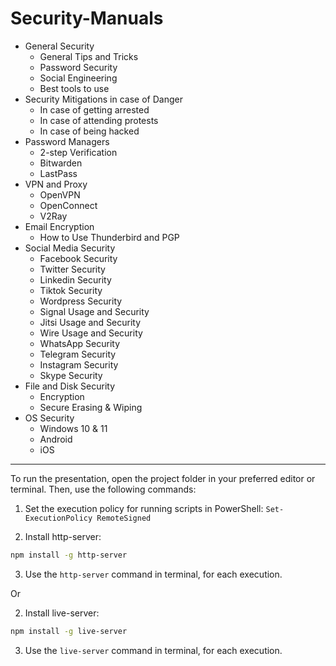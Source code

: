 # Security-Manuals

- General Security
   - General Tips and Tricks
   - Password Security
   - Social Engineering
   - Best tools to use
- Security Mitigations in case of Danger
   - In case of getting arrested
   - In case of attending protests
   - In case of being hacked
- Password Managers
   - 2-step Verification
   - Bitwarden
   - LastPass
- VPN and Proxy
   - OpenVPN
   - OpenConnect
   - V2Ray
- Email Encryption
   - How to Use Thunderbird and PGP
- Social Media Security
   - Facebook Security
   - Twitter Security
   - Linkedin Security
   - Tiktok Security
   - Wordpress Security
   - Signal Usage and Security
   - Jitsi Usage and Security
   - Wire Usage and Security
   - WhatsApp Security
   - Telegram Security
   - Instagram Security
   - Skype Security
- File and Disk Security
   - Encryption
   - Secure Erasing & Wiping
- OS Security
   - Windows 10 & 11
   - Android
   - iOS
 
<hr />
To run the presentation, open the project folder in your preferred editor or terminal. Then, use the following commands:

1. Set the execution policy for running scripts in PowerShell:
`Set-ExecutionPolicy RemoteSigned`

2. Install http-server:
```bash
npm install -g http-server
```
3. Use the `http-server` command in terminal, for each execution.

Or

2. Install live-server:
```bash
npm install -g live-server
```
3. Use the `live-server` command in terminal, for each execution.
